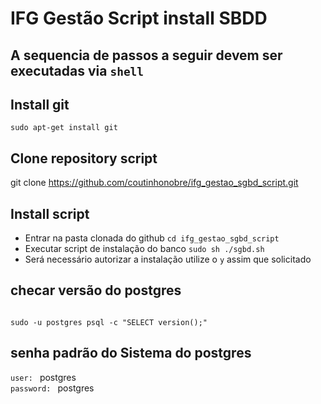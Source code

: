 # IFG Gestão Script install SBDD

## A sequencia de passos a seguir devem ser executadas via <code>shell</code>

## Install git
<code>sudo apt-get install git</code>

## Clone repository script
git clone https://github.com/coutinhonobre/ifg_gestao_sgbd_script.git

## Install script 
<ul>
    <li>Entrar na pasta clonada do github <code>cd ifg_gestao_sgbd_script</code></li>
    <li>Executar script de instalação do banco <code>sudo sh ./sgbd.sh</code></li>
    <li>Será necessário autorizar a instalação utilize o <code>y</code> assim que solicitado</li>
</ul>

## checar versão do postgres
<code>
sudo -u postgres psql -c "SELECT version();"
</code>

## senha padrão do Sistema do postgres
<code>user: </code> postgres </br>
<code>password: </code> postgres </br>
